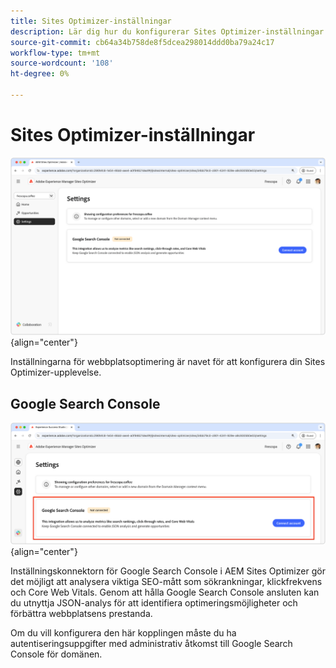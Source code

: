 ```yaml
---
title: Sites Optimizer-inställningar
description: Lär dig hur du konfigurerar Sites Optimizer-inställningar och integrerar med andra verktyg.
source-git-commit: cb64a34b758de8f5dcea298014ddd0ba79a24c17
workflow-type: tm+mt
source-wordcount: '108'
ht-degree: 0%

---
```



# Sites Optimizer-inställningar

![Sites Optimizer-inställningar](./assets/settings/hero.png){align="center"}

Inställningarna för webbplatsoptimering är navet för att konfigurera din Sites Optimizer-upplevelse.

## Google Search Console

![Webbplatsoptimeringsinställningar för Google Search Console](./assets/settings/google-search-console.png){align="center"}

Inställningskonnektorn för Google Search Console i AEM Sites Optimizer gör det möjligt att analysera viktiga SEO-mått som sökrankningar, klickfrekvens och Core Web Vitals. Genom att hålla Google Search Console ansluten kan du utnyttja JSON-analys för att identifiera optimeringsmöjligheter och förbättra webbplatsens prestanda.

Om du vill konfigurera den här kopplingen måste du ha autentiseringsuppgifter med administrativ åtkomst till Google Search Console för domänen.
